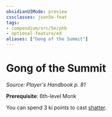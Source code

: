 ```yaml
---
obsidianUIMode: preview
cssclasses: json5e-feat
tags:
- compendium/src/5e/phb
- optional-feature/ed
aliases: ["Gong of the Summit"]
---
```

# Gong of the Summit
*Source: Player's Handbook p. 81*  

**Prerequisite**: 6th-level Monk

You can spend 3 ki points to cast [shatter](shatter.md).